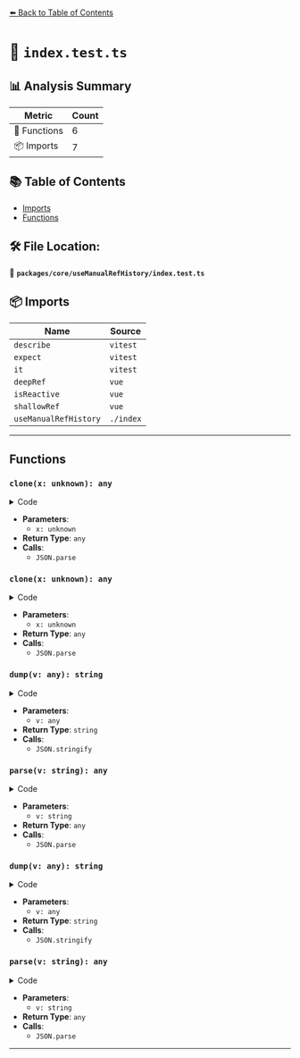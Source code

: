 [⬅️ Back to Table of Contents](../../../index.md)

# 📄 `index.test.ts`

## 📊 Analysis Summary

| Metric | Count |
|--------|-------|
| 🔧 Functions | 6 |
| 📦 Imports | 7 |

## 📚 Table of Contents

- [Imports](#imports)
- [Functions](#functions)

## 🛠️ File Location:
📂 **`packages/core/useManualRefHistory/index.test.ts`**

## 📦 Imports

| Name | Source |
|------|--------|
| `describe` | `vitest` |
| `expect` | `vitest` |
| `it` | `vitest` |
| `deepRef` | `vue` |
| `isReactive` | `vue` |
| `shallowRef` | `vue` |
| `useManualRefHistory` | `./index` |


---

## Functions

### `clone(x: unknown): any`

<details><summary>Code</summary>

```ts
x => JSON.parse(JSON.stringify(x))
```
</details>

- **Parameters**:
  - `x: unknown`
- **Return Type**: `any`
- **Calls**:
  - `JSON.parse`
### `clone(x: unknown): any`

<details><summary>Code</summary>

```ts
x => JSON.parse(JSON.stringify(x))
```
</details>

- **Parameters**:
  - `x: unknown`
- **Return Type**: `any`
- **Calls**:
  - `JSON.parse`
### `dump(v: any): string`

<details><summary>Code</summary>

```ts
v => JSON.stringify(v)
```
</details>

- **Parameters**:
  - `v: any`
- **Return Type**: `string`
- **Calls**:
  - `JSON.stringify`
### `parse(v: string): any`

<details><summary>Code</summary>

```ts
(v: string) => JSON.parse(v)
```
</details>

- **Parameters**:
  - `v: string`
- **Return Type**: `any`
- **Calls**:
  - `JSON.parse`
### `dump(v: any): string`

<details><summary>Code</summary>

```ts
v => JSON.stringify(v)
```
</details>

- **Parameters**:
  - `v: any`
- **Return Type**: `string`
- **Calls**:
  - `JSON.stringify`
### `parse(v: string): any`

<details><summary>Code</summary>

```ts
(v: string) => JSON.parse(v)
```
</details>

- **Parameters**:
  - `v: string`
- **Return Type**: `any`
- **Calls**:
  - `JSON.parse`

---